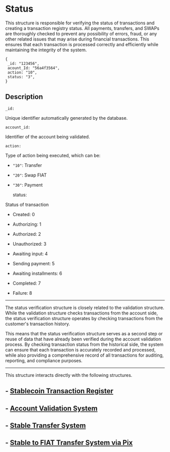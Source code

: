 # Status

This structure is responsible for verifying the status of transactions and creating a transaction registry status. All payments, transfers, and SWAPs are thoroughly checked to prevent any possibility of errors, fraud, or any other related issues that may arise during financial transactions. This ensures that each transaction is processed correctly and efficiently while maintaining the integrity of the system.


    {
     _id: "123456",
     acount_Id: "56a4f3564",
     action: "10",
     status: "3",
    }


## Description
    _id:
Unique identifier automatically generated by the database.


    account_id:
Identifier of the account being validated.


    action:
Type of action being executed, which can be:

- `"10"`: Transfer

- `"20"`: Swap FIAT

- `"30"`: Payment
    
    status:

Status of transaction 

- Created: 0

- Authorizing: 1

- Authorized: 2

- Unauthorized: 3

- Awaiting input: 4

- Sending payment: 5

- Awaiting installments: 6

- Completed: 7

- Failure: 8
         
____

The status verification structure is closely related to the validation structure. While the validation structure checks transactions from the account side, the status verification structure operates by checking transactions from the customer's transaction history.

This means that the status verification structure serves as a second step or reuse of data that have already been verified during the account validation process. By checking transaction status from the historical side, the system can ensure that each transaction is accurately recorded and processed, while also providing a comprehensive record of all transactions for auditing, reporting, and compliance purposes.


____
This structure interacts directly with the following structures.

## - [Stablecoin Transaction Register](./estruturas/STR.md)
## - [Account Validation System](./estruturas/acc_valitadion.md)

## - [Stable Transfer System](./estruturas/STS.md)

## - [Stable to FIAT Transfer System via Pix](./estruturas/transfer_Pix.md)

